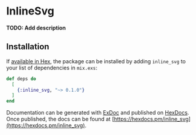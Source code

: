 # InlineSvg

**TODO: Add description**

## Installation

If [available in Hex](https://hex.pm/docs/publish), the package can be installed
by adding `inline_svg` to your list of dependencies in `mix.exs`:

```elixir
def deps do
  [
    {:inline_svg, "~> 0.1.0"}
  ]
end
```

Documentation can be generated with [ExDoc](https://github.com/elixir-lang/ex_doc)
and published on [HexDocs](https://hexdocs.pm). Once published, the docs can
be found at [https://hexdocs.pm/inline_svg](https://hexdocs.pm/inline_svg).

